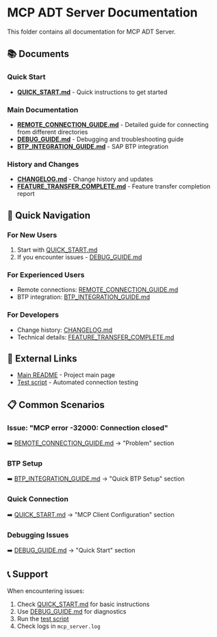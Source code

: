 # MCP ADT Server Documentation

This folder contains all documentation for MCP ADT Server.

## 📚 Documents

### Quick Start
- **[QUICK_START.md](QUICK_START.md)** - Quick instructions to get started

### Main Documentation
- **[REMOTE_CONNECTION_GUIDE.md](REMOTE_CONNECTION_GUIDE.md)** - Detailed guide for connecting from different directories
- **[DEBUG_GUIDE.md](DEBUG_GUIDE.md)** - Debugging and troubleshooting guide
- **[BTP_INTEGRATION_GUIDE.md](BTP_INTEGRATION_GUIDE.md)** - SAP BTP integration

### History and Changes
- **[CHANGELOG.md](CHANGELOG.md)** - Change history and updates
- **[FEATURE_TRANSFER_COMPLETE.md](FEATURE_TRANSFER_COMPLETE.md)** - Feature transfer completion report

## 🚀 Quick Navigation

### For New Users
1. Start with [QUICK_START.md](QUICK_START.md)
2. If you encounter issues - [DEBUG_GUIDE.md](DEBUG_GUIDE.md)

### For Experienced Users
- Remote connections: [REMOTE_CONNECTION_GUIDE.md](REMOTE_CONNECTION_GUIDE.md)
- BTP integration: [BTP_INTEGRATION_GUIDE.md](BTP_INTEGRATION_GUIDE.md)

### For Developers
- Change history: [CHANGELOG.md](CHANGELOG.md)
- Technical details: [FEATURE_TRANSFER_COMPLETE.md](FEATURE_TRANSFER_COMPLETE.md)

## 🔗 External Links

- [Main README](../README.md) - Project main page
- [Test script](../test_remote_connection.py) - Automated connection testing

## 📋 Common Scenarios

### Issue: "MCP error -32000: Connection closed"
➡️ [REMOTE_CONNECTION_GUIDE.md](REMOTE_CONNECTION_GUIDE.md) → "Problem" section

### BTP Setup
➡️ [BTP_INTEGRATION_GUIDE.md](BTP_INTEGRATION_GUIDE.md) → "Quick BTP Setup" section

### Quick Connection
➡️ [QUICK_START.md](QUICK_START.md) → "MCP Client Configuration" section

### Debugging Issues
➡️ [DEBUG_GUIDE.md](DEBUG_GUIDE.md) → "Quick Start" section

## 📞 Support

When encountering issues:
1. Check [QUICK_START.md](QUICK_START.md) for basic instructions
2. Use [DEBUG_GUIDE.md](DEBUG_GUIDE.md) for diagnostics
3. Run the [test script](../test_remote_connection.py)
4. Check logs in `mcp_server.log`
